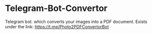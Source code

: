 # Telegram-Bot-Convertor
Telegram bot. which converts your images into a PDF document. Exists under the link: https://t.me/Photo2PDFConvertorBot
